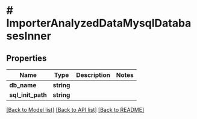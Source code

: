 # # ImporterAnalyzedDataMysqlDatabasesInner

## Properties

Name | Type | Description | Notes
------------ | ------------- | ------------- | -------------
**db_name** | **string** |  |
**sql_init_path** | **string** |  |

[[Back to Model list]](../../README.md#models) [[Back to API list]](../../README.md#endpoints) [[Back to README]](../../README.md)

